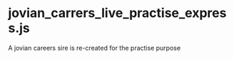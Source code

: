 # jovian_carrers_live_practise_express.js
A jovian careers sire is re-created for the practise purpose
